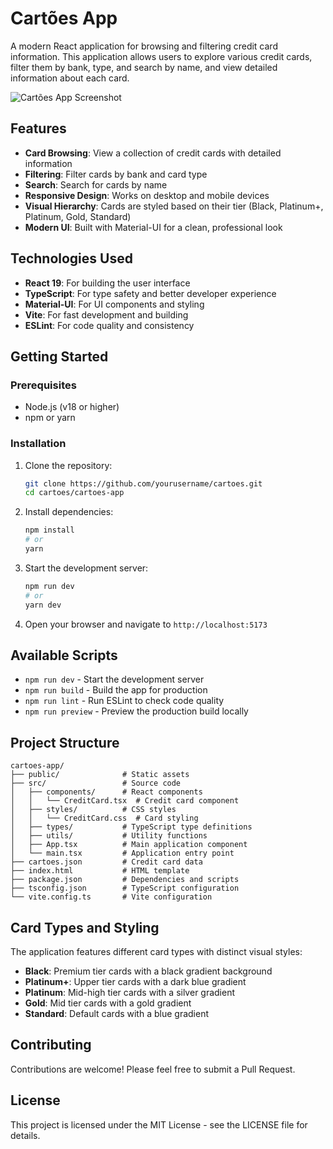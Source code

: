 # Cartões App

A modern React application for browsing and filtering credit card information. This application allows users to explore various credit cards, filter them by bank, type, and search by name, and view detailed information about each card.

![Cartões App Screenshot](screenshot.png)

## Features

- **Card Browsing**: View a collection of credit cards with detailed information
- **Filtering**: Filter cards by bank and card type
- **Search**: Search for cards by name
- **Responsive Design**: Works on desktop and mobile devices
- **Visual Hierarchy**: Cards are styled based on their tier (Black, Platinum+, Platinum, Gold, Standard)
- **Modern UI**: Built with Material-UI for a clean, professional look

## Technologies Used

- **React 19**: For building the user interface
- **TypeScript**: For type safety and better developer experience
- **Material-UI**: For UI components and styling
- **Vite**: For fast development and building
- **ESLint**: For code quality and consistency

## Getting Started

### Prerequisites

- Node.js (v18 or higher)
- npm or yarn

### Installation

1. Clone the repository:
   ```bash
   git clone https://github.com/yourusername/cartoes.git
   cd cartoes/cartoes-app
   ```

2. Install dependencies:
   ```bash
   npm install
   # or
   yarn
   ```

3. Start the development server:
   ```bash
   npm run dev
   # or
   yarn dev
   ```

4. Open your browser and navigate to `http://localhost:5173`

## Available Scripts

- `npm run dev` - Start the development server
- `npm run build` - Build the app for production
- `npm run lint` - Run ESLint to check code quality
- `npm run preview` - Preview the production build locally

## Project Structure

```
cartoes-app/
├── public/              # Static assets
├── src/                 # Source code
│   ├── components/      # React components
│   │   └── CreditCard.tsx  # Credit card component
│   ├── styles/          # CSS styles
│   │   └── CreditCard.css  # Card styling
│   ├── types/           # TypeScript type definitions
│   ├── utils/           # Utility functions
│   ├── App.tsx          # Main application component
│   └── main.tsx         # Application entry point
├── cartoes.json         # Credit card data
├── index.html           # HTML template
├── package.json         # Dependencies and scripts
├── tsconfig.json        # TypeScript configuration
└── vite.config.ts       # Vite configuration
```

## Card Types and Styling

The application features different card types with distinct visual styles:

- **Black**: Premium tier cards with a black gradient background
- **Platinum+**: Upper tier cards with a dark blue gradient
- **Platinum**: Mid-high tier cards with a silver gradient
- **Gold**: Mid tier cards with a gold gradient
- **Standard**: Default cards with a blue gradient

## Contributing

Contributions are welcome! Please feel free to submit a Pull Request.

## License

This project is licensed under the MIT License - see the LICENSE file for details.
